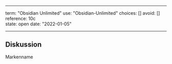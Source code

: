 
---
term:      "Obsidian Unlimited"
use:       "Obsidian-Unlimited"
choices:   []
avoid:     []
reference: 10c        
state:     open
date:      "2022-01-05"

---

## Diskussion
Markenname
